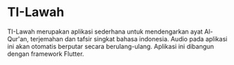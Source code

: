 # TI-Lawah

TI-Lawah merupakan aplikasi sederhana untuk mendengarkan ayat Al-Qur'an, terjemahan dan tafsir singkat bahasa indonesia. Audio pada aplikasi ini akan otomatis berputar secara berulang-ulang. Aplikasi ini dibangun dengan framework Flutter.

